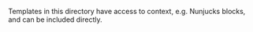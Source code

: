 Templates in this directory have access to context, e.g. Nunjucks blocks, and can be included directly.
